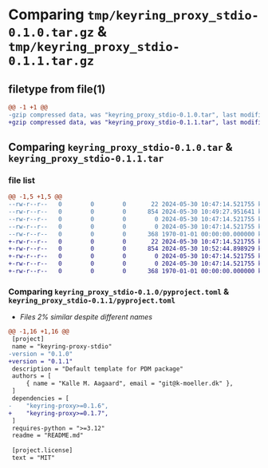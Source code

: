 # Comparing `tmp/keyring_proxy_stdio-0.1.0.tar.gz` & `tmp/keyring_proxy_stdio-0.1.1.tar.gz`

## filetype from file(1)

```diff
@@ -1 +1 @@
-gzip compressed data, was "keyring_proxy_stdio-0.1.0.tar", last modified: Thu May 30 10:49:27 2024, max compression
+gzip compressed data, was "keyring_proxy_stdio-0.1.1.tar", last modified: Thu May 30 10:52:44 2024, max compression
```

## Comparing `keyring_proxy_stdio-0.1.0.tar` & `keyring_proxy_stdio-0.1.1.tar`

### file list

```diff
@@ -1,5 +1,5 @@
--rw-r--r--   0        0        0       22 2024-05-30 10:47:14.521755 keyring_proxy_stdio-0.1.0/README.md
--rw-r--r--   0        0        0      854 2024-05-30 10:49:27.951641 keyring_proxy_stdio-0.1.0/pyproject.toml
--rw-r--r--   0        0        0        0 2024-05-30 10:47:14.521755 keyring_proxy_stdio-0.1.0/src/keyring_proxy_stdio/__init__.py
--rw-r--r--   0        0        0        0 2024-05-30 10:47:14.521755 keyring_proxy_stdio-0.1.0/tests/__init__.py
--rw-r--r--   0        0        0      368 1970-01-01 00:00:00.000000 keyring_proxy_stdio-0.1.0/PKG-INFO
+-rw-r--r--   0        0        0       22 2024-05-30 10:47:14.521755 keyring_proxy_stdio-0.1.1/README.md
+-rw-r--r--   0        0        0      854 2024-05-30 10:52:44.898929 keyring_proxy_stdio-0.1.1/pyproject.toml
+-rw-r--r--   0        0        0        0 2024-05-30 10:47:14.521755 keyring_proxy_stdio-0.1.1/src/keyring_proxy_stdio/__init__.py
+-rw-r--r--   0        0        0        0 2024-05-30 10:47:14.521755 keyring_proxy_stdio-0.1.1/tests/__init__.py
+-rw-r--r--   0        0        0      368 1970-01-01 00:00:00.000000 keyring_proxy_stdio-0.1.1/PKG-INFO
```

### Comparing `keyring_proxy_stdio-0.1.0/pyproject.toml` & `keyring_proxy_stdio-0.1.1/pyproject.toml`

 * *Files 2% similar despite different names*

```diff
@@ -1,16 +1,16 @@
 [project]
 name = "keyring-proxy-stdio"
-version = "0.1.0"
+version = "0.1.1"
 description = "Default template for PDM package"
 authors = [
     { name = "Kalle M. Aagaard", email = "git@k-moeller.dk" },
 ]
 dependencies = [
-    "keyring-proxy>=0.1.6",
+    "keyring-proxy>=0.1.7",
 ]
 requires-python = ">=3.12"
 readme = "README.md"
 
 [project.license]
 text = "MIT"
```

